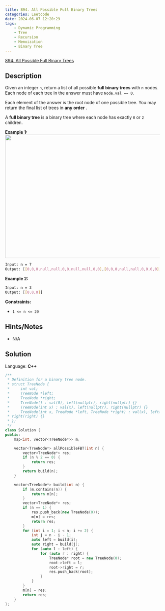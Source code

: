 ```yaml
---
title: 894. All Possible Full Binary Trees
categories: Leetcode
date: 2024-06-07 12:20:29
tags:
    - Dynamic Programming
    - Tree
    - Recursion
    - Memoization
    - Binary Tree
---
```


[894. All Possible Full Binary Trees](https://leetcode.com/problems/all-possible-full-binary-trees/description/)

## Description

Given an integer `n`, return a list of all possible **full binary trees**  with `n` nodes. Each node of each tree in the answer must have `Node.val == 0`.

Each element of the answer is the root node of one possible tree. You may return the final list of trees in **any order** .

A **full binary tree**  is a binary tree where each node has exactly `0` or `2` children.

**Example 1:**
<img alt="" src="https://s3-lc-upload.s3.amazonaws.com/uploads/2018/08/22/fivetrees.png" style="width: 700px; height: 400px;">

```bash
Input: n = 7
Output: [[0,0,0,null,null,0,0,null,null,0,0],[0,0,0,null,null,0,0,0,0],[0,0,0,0,0,0,0],[0,0,0,0,0,null,null,null,null,0,0],[0,0,0,0,0,null,null,0,0]]
```

**Example 2:**

```bash
Input: n = 3
Output: [[0,0,0]]
```

**Constraints:**

- `1 <= n <= 20`

## Hints/Notes

- N/A

## Solution

Language: **C++**

```C++
/**
 * Definition for a binary tree node.
 * struct TreeNode {
 *     int val;
 *     TreeNode *left;
 *     TreeNode *right;
 *     TreeNode() : val(0), left(nullptr), right(nullptr) {}
 *     TreeNode(int x) : val(x), left(nullptr), right(nullptr) {}
 *     TreeNode(int x, TreeNode *left, TreeNode *right) : val(x), left(left),
 * right(right) {}
 * };
 */
class Solution {
public:
    map<int, vector<TreeNode*>> m;

    vector<TreeNode*> allPossibleFBT(int n) {
        vector<TreeNode*> res;
        if (n % 2 == 0) {
            return res;
        }
        return build(n);
    }

    vector<TreeNode*> build(int n) {
        if (m.contains(n)) {
            return m[n];
        }
        vector<TreeNode*> res;
        if (n == 1) {
            res.push_back(new TreeNode(0));
            m[n] = res;
            return res;
        }
        for (int i = 1; i < n; i += 2) {
            int j = n - i - 1;
            auto left = build(i);
            auto right = build(j);
            for (auto l : left) {
                for (auto r : right) {
                    TreeNode* root = new TreeNode(0);
                    root->left = l;
                    root->right = r;
                    res.push_back(root);
                }
            }
        }
        m[n] = res;
        return res;
    }
};
```
